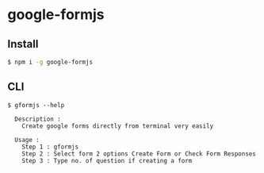 # google-formjs

## Install

```bash
$ npm i -g google-formjs
```


## CLI

```
$ gformjs --help

  Description :
    Create google forms directly from terminal very easily

  Usage :
    Step 1 : gformjs
    Step 2 : Select form 2 options Create Form or Check Form Responses
    Step 3 : Type no. of question if creating a form

```
